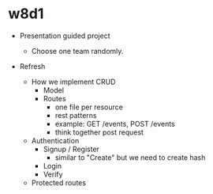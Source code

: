 
# w8d1


- Presentation guided project
  - Choose one team randomly.
  <!-- example: https://stackblitz.com/edit/js-wbkzvd?file=index.js -->


- Refresh
  - How we implement CRUD
    - Model
    - Routes
      - one file per resource
      - rest patterns
      - example: GET /events, POST /events
      - think together post request
  - Authentication
    - Signup / Register
      - similar to "Create" but we need to create hash
    - Login
    - Verify
  - Protected routes

